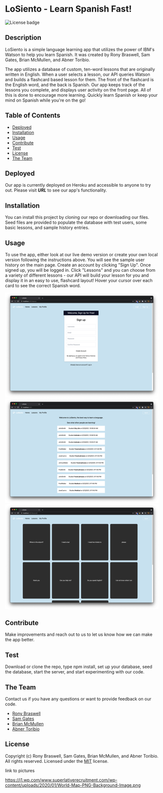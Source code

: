 # LoSiento - Learn Spanish Fast!

![License badge](https://img.shields.io/badge/license-MIT-green)

## Description

LoSiento is a simple language learning app that utilizes the power of IBM's Watson to help you learn Spanish. It was created by Rony Braswell, Sam Gates, Brian McMullen, and Abner Toribio.

The app utilizes a database of custom, ten-word lessons that are originally written in English. When a user selects a lesson, our API queries Watson and builds a flashcard based lesson for them. The front of the flashcard is the English word, and the back is Spanish. Our app keeps track of the lessons you complete, and displays user activity on the front page. All of this is done to encourage more learning. Quickly learn Spanish or keep your mind on Spanish while you're on the go!

## Table of Contents

- [Deployed](#deployed)
- [Installation](#installation)
- [Usage](#usage)
- [Contribute](#contribute)
- [Test](#test)
- [License](#license)
- [The Team](#the-team)

## Deployed

Our app is currently deployed on Heroku and accessible to anyone to try out. Please visit **_URL_** to see our app's functionality.

## Installation

You can install this project by cloning our repo or downloading our files. Seed files are provided to populate the database with test users, some basic lessons, and sample history entries.

## Usage

To use the app, either look at our live demo version or create your own local version following the instructions above. You will see the sample user history on the main page. Create an account by clicking "Sign Up". Once signed up, you will be logged in. Click "Lessons" and you can choose from a variety of different lessons - our API will build your lesson for you and display it in an easy to use, flashcard layout! Hover your cursor over each card to see the correct Spanish word.

![Screenshot 1](assets/images/screen1.png)
![Screenshot 2](assets/images/screen2.png)
![Screenshot 3](assets/images/screen3.png)

## Contribute

Make improvements and reach out to us to let us know how we can make the app better.

## Test

Download or clone the repo, type npm install, set up your database, seed the database, start the server, and start experimenting with our code.

## The Team

Contact us if you have any questions or want to provide feedback on our code.

- [Rony Braswell]()
- [Sam Gates]()
- [Brian McMullen]()
- [Abner Toribio]()

## License

Copyright (c) Rony Braswell, Sam Gates, Brian McMullen, and Abner Toribio. All rights reserved.
Licensed under the [MIT](https://opensource.org/licenses/MIT) license.


link to pictures

https://i1.wp.com/www.superlativerecruitment.com/wp-content/uploads/2020/01/World-Map-PNG-Background-Image.png